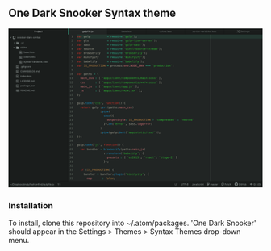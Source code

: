 ## One Dark Snooker Syntax theme

![FashionFind in One Dark Snooker](screenshot.png)

### Installation

To install, clone this repository into ~/.atom/packages. 'One Dark Snooker'
should appear in the Settings > Themes > Syntax Themes drop-down menu.
